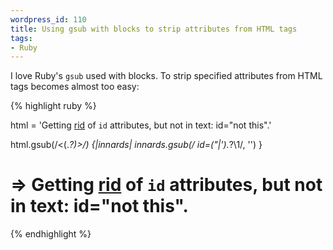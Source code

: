 ```yaml
--- 
wordpress_id: 110
title: Using gsub with blocks to strip attributes from HTML tags
tags: 
- Ruby
---
```

I love Ruby's <code>gsub</code> used with blocks. To strip specified attributes from HTML tags becomes almost too easy:

{% highlight ruby %}

html = 'Getting <a href="#" id="foo">rid</a> of <code id="bar">id</code> attributes, but not in text: id="not this".'

html.gsub(/<(.*?)>/) {|innards| innards.gsub(/ id=("|').*?\1/, '') }

# => Getting <a href="#">rid</a> of <code>id</code> attributes, but not in text: id="not this".
{% endhighlight %}
